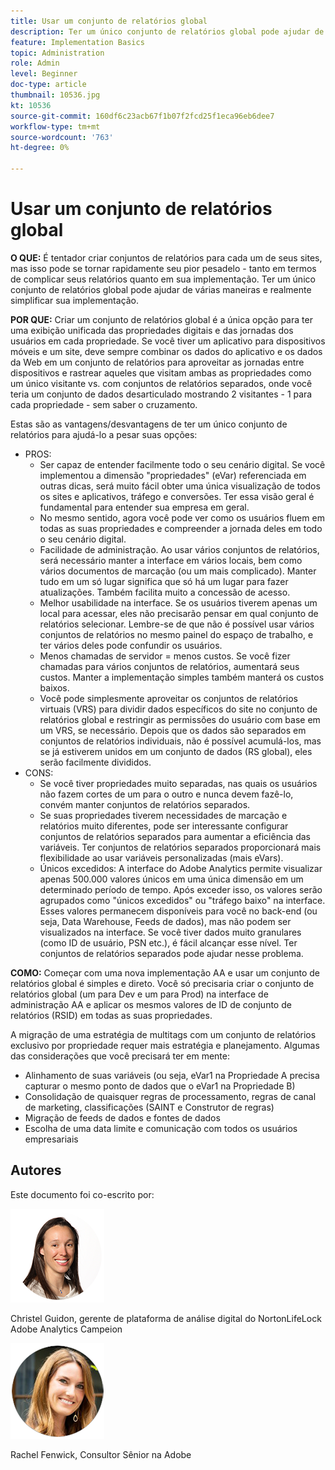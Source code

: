 ```yaml
---
title: Usar um conjunto de relatórios global
description: Ter um único conjunto de relatórios global pode ajudar de várias maneiras e realmente simplificar sua implementação.
feature: Implementation Basics
topic: Administration
role: Admin
level: Beginner
doc-type: article
thumbnail: 10536.jpg
kt: 10536
source-git-commit: 160df6c23acb67f1b07f2fcd25f1eca96eb6dee7
workflow-type: tm+mt
source-wordcount: '763'
ht-degree: 0%

---
```



# Usar um conjunto de relatórios global

**O QUE:** É tentador criar conjuntos de relatórios para cada um de seus sites, mas isso pode se tornar rapidamente seu pior pesadelo - tanto em termos de complicar seus relatórios quanto em sua implementação. Ter um único conjunto de relatórios global pode ajudar de várias maneiras e realmente simplificar sua implementação.

**POR QUE:** Criar um conjunto de relatórios global é a única opção para ter uma exibição unificada das propriedades digitais e das jornadas dos usuários em cada propriedade. Se você tiver um aplicativo para dispositivos móveis e um site, deve sempre combinar os dados do aplicativo e os dados da Web em um conjunto de relatórios para aproveitar as jornadas entre dispositivos e rastrear aqueles que visitam ambas as propriedades como um único visitante vs. com conjuntos de relatórios separados, onde você teria um conjunto de dados desarticulado mostrando 2 visitantes - 1 para cada propriedade - sem saber o cruzamento.

Estas são as vantagens/desvantagens de ter um único conjunto de relatórios para ajudá-lo a pesar suas opções:

* PROS:
   * Ser capaz de entender facilmente todo o seu cenário digital. Se você implementou a dimensão &quot;propriedades&quot; (eVar) referenciada em outras dicas, será muito fácil obter uma única visualização de todos os sites e aplicativos, tráfego e conversões. Ter essa visão geral é fundamental para entender sua empresa em geral.
   * No mesmo sentido, agora você pode ver como os usuários fluem em todas as suas propriedades e compreender a jornada deles em todo o seu cenário digital.
   * Facilidade de administração. Ao usar vários conjuntos de relatórios, será necessário manter a interface em vários locais, bem como vários documentos de marcação (ou um mais complicado). Manter tudo em um só lugar significa que só há um lugar para fazer atualizações. Também facilita muito a concessão de acesso.
   * Melhor usabilidade na interface. Se os usuários tiverem apenas um local para acessar, eles não precisarão pensar em qual conjunto de relatórios selecionar. Lembre-se de que não é possível usar vários conjuntos de relatórios no mesmo painel do espaço de trabalho, e ter vários deles pode confundir os usuários.
   * Menos chamadas de servidor = menos custos. Se você fizer chamadas para vários conjuntos de relatórios, aumentará seus custos. Manter a implementação simples também manterá os custos baixos.
   * Você pode simplesmente aproveitar os conjuntos de relatórios virtuais (VRS) para dividir dados específicos do site no conjunto de relatórios global e restringir as permissões do usuário com base em um VRS, se necessário. Depois que os dados são separados em conjuntos de relatórios individuais, não é possível acumulá-los, mas se já estiverem unidos em um conjunto de dados (RS global), eles serão facilmente divididos.
* CONS:
   * Se você tiver propriedades muito separadas, nas quais os usuários não fazem cortes de um para o outro e nunca devem fazê-lo, convém manter conjuntos de relatórios separados.
   * Se suas propriedades tiverem necessidades de marcação e relatórios muito diferentes, pode ser interessante configurar conjuntos de relatórios separados para aumentar a eficiência das variáveis. Ter conjuntos de relatórios separados proporcionará mais flexibilidade ao usar variáveis personalizadas (mais eVars).
   * Únicos excedidos: A interface do Adobe Analytics permite visualizar apenas 500.000 valores únicos em uma única dimensão em um determinado período de tempo. Após exceder isso, os valores serão agrupados como &quot;únicos excedidos&quot; ou &quot;tráfego baixo&quot; na interface. Esses valores permanecem disponíveis para você no back-end (ou seja, Data Warehouse, Feeds de dados), mas não podem ser visualizados na interface. Se você tiver dados muito granulares (como ID de usuário, PSN etc.), é fácil alcançar esse nível. Ter conjuntos de relatórios separados pode ajudar nesse problema.

**COMO:** Começar com uma nova implementação AA e usar um conjunto de relatórios global é simples e direto. Você só precisaria criar o conjunto de relatórios global (um para Dev e um para Prod) na interface de administração AA e aplicar os mesmos valores de ID de conjunto de relatórios (RSID) em todas as suas propriedades.

A migração de uma estratégia de multitags com um conjunto de relatórios exclusivo por propriedade requer mais estratégia e planejamento. Algumas das considerações que você precisará ter em mente:

* Alinhamento de suas variáveis (ou seja, eVar1 na Propriedade A precisa capturar o mesmo ponto de dados que o eVar1 na Propriedade B)
* Consolidação de quaisquer regras de processamento, regras de canal de marketing, classificações (SAINT e Construtor de regras)
* Migração de feeds de dados e fontes de dados
* Escolha de uma data limite e comunicação com todos os usuários empresariais

## Autores

Este documento foi co-escrito por:

![Christel Guidon](assets/Christel-Headshot-150.png)

Christel Guidon, gerente de plataforma de análise digital do NortonLifeLock Adobe Analytics Campeion

![Rachel Fenwick](assets/Rachel-Fenwick-150.png)

Rachel Fenwick, Consultor Sênior na Adobe
